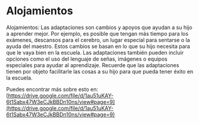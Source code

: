 # Alojamientos
Alojamientos: Las adaptaciones son cambios y apoyos que ayudan a su hijo a aprender mejor. Por ejemplo, es posible que tengan más tiempo para los exámenes, descansos para el cerebro, un lugar especial para sentarse o la ayuda del maestro. Estos cambios se basan en lo que su hijo necesita para que le vaya bien en la escuela. Las adaptaciones también pueden incluir opciones como el uso del lenguaje de señas, imágenes o equipos especiales para ayudar al aprendizaje. Recuerde que las adaptaciones tienen por objeto facilitarle las cosas a su hijo para que pueda tener éxito en la escuela.

Puedes encontrar más sobre esto en: [https://drive.google.com/file/d/1au51uKAY-6t1Sabx47W3eCJkBBDn10ns/view#page=9](https://drive.google.com/file/d/1au51uKAY-6t1Sabx47W3eCJkBBDn10ns/view#page=9)
